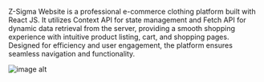Z-Sigma Website is a professional e-commerce clothing platform built with React JS. It utilizes Context API for state management and Fetch API for dynamic data retrieval from the server, providing a smooth shopping experience with intuitive product listing, cart, and shopping pages. Designed for efficiency and user engagement, the platform ensures seamless navigation and functionality.

![image alt]()
